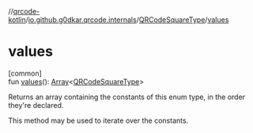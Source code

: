 //[qrcode-kotlin](../../../index.md)/[io.github.g0dkar.qrcode.internals](../index.md)/[QRCodeSquareType](index.md)/[values](values.md)

# values

[common]\
fun [values](values.md)(): [Array](https://kotlinlang.org/api/latest/jvm/stdlib/kotlin/-array/index.html)&lt;[QRCodeSquareType](index.md)&gt;

Returns an array containing the constants of this enum type, in the order they're declared.

This method may be used to iterate over the constants.
